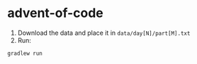 # advent-of-code

1. Download the data and place it in `data/day[N]/part[M].txt`
1. Run:
```shell script
gradlew run
```